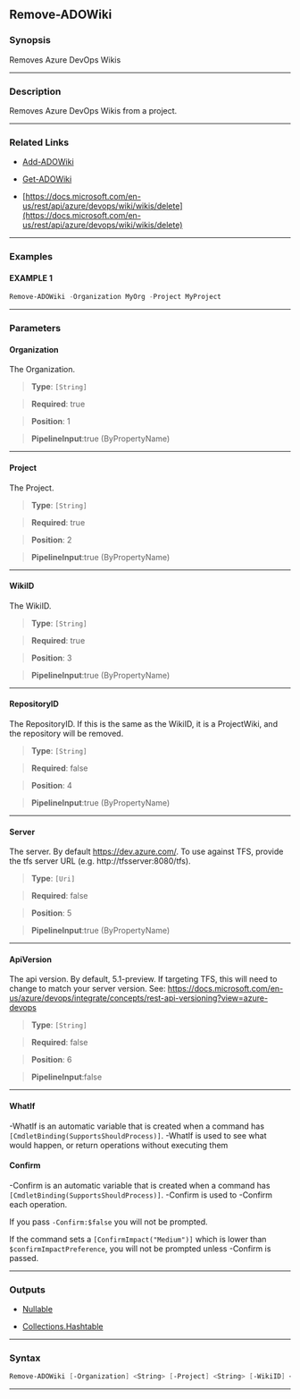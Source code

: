 Remove-ADOWiki
--------------
### Synopsis
Removes Azure DevOps Wikis

---
### Description

Removes Azure DevOps Wikis from a project.

---
### Related Links
* [Add-ADOWiki](Add-ADOWiki.md)



* [Get-ADOWiki](Get-ADOWiki.md)



* [https://docs.microsoft.com/en-us/rest/api/azure/devops/wiki/wikis/delete](https://docs.microsoft.com/en-us/rest/api/azure/devops/wiki/wikis/delete)



---
### Examples
#### EXAMPLE 1
```PowerShell
Remove-ADOWiki -Organization MyOrg -Project MyProject
```

---
### Parameters
#### **Organization**

The Organization.



> **Type**: ```[String]```

> **Required**: true

> **Position**: 1

> **PipelineInput**:true (ByPropertyName)



---
#### **Project**

The Project.



> **Type**: ```[String]```

> **Required**: true

> **Position**: 2

> **PipelineInput**:true (ByPropertyName)



---
#### **WikiID**

The WikiID.



> **Type**: ```[String]```

> **Required**: true

> **Position**: 3

> **PipelineInput**:true (ByPropertyName)



---
#### **RepositoryID**

The RepositoryID.  If this is the same as the WikiID, it is a ProjectWiki, and the repository will be removed.



> **Type**: ```[String]```

> **Required**: false

> **Position**: 4

> **PipelineInput**:true (ByPropertyName)



---
#### **Server**

The server.  By default https://dev.azure.com/.
To use against TFS, provide the tfs server URL (e.g. http://tfsserver:8080/tfs).



> **Type**: ```[Uri]```

> **Required**: false

> **Position**: 5

> **PipelineInput**:true (ByPropertyName)



---
#### **ApiVersion**

The api version.  By default, 5.1-preview.
If targeting TFS, this will need to change to match your server version.
See: https://docs.microsoft.com/en-us/azure/devops/integrate/concepts/rest-api-versioning?view=azure-devops



> **Type**: ```[String]```

> **Required**: false

> **Position**: 6

> **PipelineInput**:false



---
#### **WhatIf**
-WhatIf is an automatic variable that is created when a command has ```[CmdletBinding(SupportsShouldProcess)]```.
-WhatIf is used to see what would happen, or return operations without executing them
#### **Confirm**
-Confirm is an automatic variable that is created when a command has ```[CmdletBinding(SupportsShouldProcess)]```.
-Confirm is used to -Confirm each operation.
    
If you pass ```-Confirm:$false``` you will not be prompted.
    
    
If the command sets a ```[ConfirmImpact("Medium")]``` which is lower than ```$confirmImpactPreference```, you will not be prompted unless -Confirm is passed.

---
### Outputs
* [Nullable](https://learn.microsoft.com/en-us/dotnet/api/System.Nullable)


* [Collections.Hashtable](https://learn.microsoft.com/en-us/dotnet/api/System.Collections.Hashtable)




---
### Syntax
```PowerShell
Remove-ADOWiki [-Organization] <String> [-Project] <String> [-WikiID] <String> [[-RepositoryID] <String>] [[-Server] <Uri>] [[-ApiVersion] <String>] [-WhatIf] [-Confirm] [<CommonParameters>]
```
---
